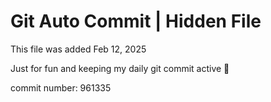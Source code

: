 # Git Auto Commit | Hidden File

This file was added Feb 12, 2025

Just for fun and keeping my daily git commit active 🤪

commit number: 961335
